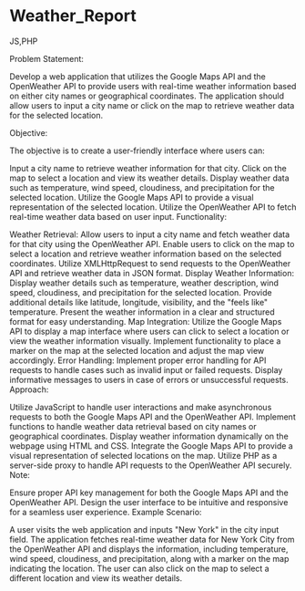 # Weather_Report
JS,PHP

Problem Statement:

Develop a web application that utilizes the Google Maps API and the OpenWeather API to provide users with real-time weather information based on either city names or geographical coordinates. The application should allow users to input a city name or click on the map to retrieve weather data for the selected location.

Objective:

The objective is to create a user-friendly interface where users can:

Input a city name to retrieve weather information for that city.
Click on the map to select a location and view its weather details.
Display weather data such as temperature, wind speed, cloudiness, and precipitation for the selected location.
Utilize the Google Maps API to provide a visual representation of the selected location.
Utilize the OpenWeather API to fetch real-time weather data based on user input.
Functionality:

Weather Retrieval:
Allow users to input a city name and fetch weather data for that city using the OpenWeather API.
Enable users to click on the map to select a location and retrieve weather information based on the selected coordinates.
Utilize XMLHttpRequest to send requests to the OpenWeather API and retrieve weather data in JSON format.
Display Weather Information:
Display weather details such as temperature, weather description, wind speed, cloudiness, and precipitation for the selected location.
Provide additional details like latitude, longitude, visibility, and the "feels like" temperature.
Present the weather information in a clear and structured format for easy understanding.
Map Integration:
Utilize the Google Maps API to display a map interface where users can click to select a location or view the weather information visually.
Implement functionality to place a marker on the map at the selected location and adjust the map view accordingly.
Error Handling:
Implement proper error handling for API requests to handle cases such as invalid input or failed requests.
Display informative messages to users in case of errors or unsuccessful requests.
Approach:

Utilize JavaScript to handle user interactions and make asynchronous requests to both the Google Maps API and the OpenWeather API.
Implement functions to handle weather data retrieval based on city names or geographical coordinates.
Display weather information dynamically on the webpage using HTML and CSS.
Integrate the Google Maps API to provide a visual representation of selected locations on the map.
Utilize PHP as a server-side proxy to handle API requests to the OpenWeather API securely.
Note:

Ensure proper API key management for both the Google Maps API and the OpenWeather API.
Design the user interface to be intuitive and responsive for a seamless user experience.
Example Scenario:

A user visits the web application and inputs "New York" in the city input field. The application fetches real-time weather data for New York City from the OpenWeather API and displays the information, including temperature, wind speed, cloudiness, and precipitation, along with a marker on the map indicating the location. The user can also click on the map to select a different location and view its weather details.

